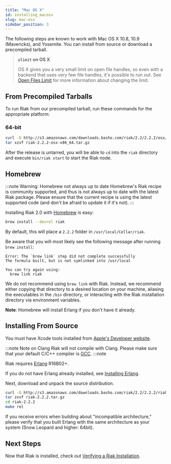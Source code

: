 ```yaml
---
title: "Mac OS X"
id: installing_macosx
slug: mac-osx
sidebar_position: 3
---
```


[perf open files]: ../../using/performance/open-files-limit.md

[install source erlang]: ../../setup/installing/source/erlang.md

[install verify]: ../../setup/installing/verify.md

The following steps are known to work with Mac OS X 10.8, 10.9
(Mavericks), and Yosemite. You can install from source or download a
precompiled tarball.

> **`ulimit` on OS X**
>
> OS X gives you a very small limit on open file handles, so even with a
> backend that uses very few file handles, it's possible to run out. See
> [Open Files Limit][perf open files] for more information about changing the limit.

## From Precompiled Tarballs

To run Riak from our precompiled tarball, run these commands for the
appropriate platform:

### 64-bit

```bash
curl -O http://s3.amazonaws.com/downloads.basho.com/riak/2.2/2.2.2/osx/10.8/riak-2.2.2-OSX-x86_64.tar.gz
tar xzvf riak-2.2.2-osx-x86_64.tar.gz
```

After the release is untarred, you will be able to `cd` into the `riak`
directory and execute `bin/riak start` to start the Riak node.

## Homebrew

:::note Warning: Homebrew not always up to date
Homebrew's Riak recipe is community supported, and thus is not always up to
date with the latest Riak package. Please ensure that the current recipe is
using the latest supported code (and don't be afraid to update it if it's
not).
:::

Installing Riak 2.0 with [Homebrew](http://brew.sh/) is easy:

```bash
brew install --devrel riak
```

By default, this will place a `2.2.2` folder in
`/usr/local/Cellar/riak`.

Be aware that you will most likely see the following message after
running `brew install`:

    Error: The `brew link` step did not complete successfully
    The formula built, but is not symlinked into /usr/local

    You can try again using:
      brew link riak

We do not recommend using `brew link` with Riak. Instead, we recommend
either copying that directory to a desired location on your machine,
aliasing the executables in the `/bin` directory, or interacting with
the Riak installation directory via environment variables.

**Note**: Homebrew will install Erlang if you don't have it already.

## Installing From Source

You must have Xcode tools installed from [Apple's Developer
website](http://developer.apple.com/).

:::note Note on Clang
Riak will not compile with Clang. Please make sure that your default C/C++
compiler is [GCC](https://gcc.gnu.org/).
:::note

Riak requires [Erlang](http://www.erlang.org/) R16B02+.

If you do not have Erlang already installed, see [Installing Erlang][install source erlang].

Next, download and unpack the source distribution.

```bash
curl -O http://s3.amazonaws.com/downloads.basho.com/riak/2.2/2.2.2/riak-2.2.2.tar.gz
tar zxvf riak-2.2.2.tar.gz
cd riak-2.2.2
make rel
```

If you receive errors when building about "incompatible architecture,"
please verify that you built Erlang with the same architecture as your
system (Snow Leopard and higher: 64bit).

## Next Steps

Now that Riak is installed, check out [Verifying a Riak Installation][install verify].
